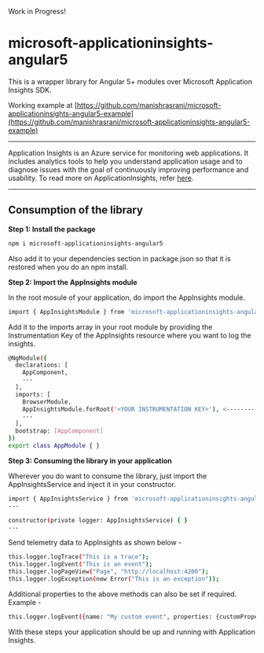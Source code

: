 Work in Progress!
# microsoft-applicationinsights-angular5

This is a wrapper library for Angular 5+ modules over Microsoft Application Insights SDK.

Working example at [https://github.com/manishrasrani/microsoft-applicationinsights-angular5-example](https://github.com/manishrasrani/microsoft-applicationinsights-angular5-example)

___
Application Insights is an Azure service for monitoring web applications. It includes analytics tools to help you understand application usage and to diagnose issues with the goal of continuously improving performance and usability. To read more on ApplicationInsights, refer [here](https://docs.microsoft.com/en-us/azure/application-insights/app-insights-overview).
___

 <h2>Consumption of the library</h2>

 **Step 1: Install the package**
 ```bash
npm i microsoft-applicationinsights-angular5
```
Also add it to your dependencies section in package.json so that it is restored when you do an npm install.

**Step 2: Import the AppInsights module**

In the root mosule of your application, do import the AppInsights module.

```bash
import { AppInsightsModule } from 'microsoft-applicationinsights-angular5';
```

Add it to the imports array in your root module by providing the Instrumentation Key of the AppInsights resource where you want to log the insights.

```bash
@NgModule({
  declarations: [
    AppComponent,
    ---
  ],
  imports: [
    BrowserModule, 
    AppInsightsModule.forRoot('<YOUR INSTRUMENTATION KEY>'), <------------ ADD
    ---
  ],
  bootstrap: [AppComponent]
})
export class AppModule { }
```

**Step 3: Consuming the library in your application**

Wherever you do want to consume the library, just import the AppInsightsService and inject it in your constructor.

```bash
import { AppInsightsService } from 'microsoft-applicationinsights-angular5';
---

constructor(private logger: AppInsightsService) { }
---
```

Send telemetry data to AppInsights as shown below - 

```bash
this.logger.logTrace("This is a trace");
this.logger.logEvent("This is an event");
this.logger.logPageView("Page", "http://localhost:4200");
this.logger.logException(new Error("This is an exception"));
```

Additional properties to the above methods can also be set if required. Example - 
```bash
this.logger.logEvent({name: "My custom event", properties: {customProperty: "custom property value"}});
```

With these steps your application should be up and running with Application Insights. 
